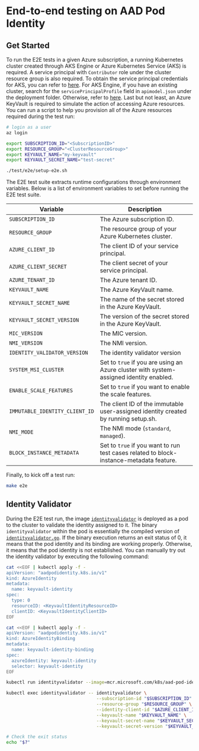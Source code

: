 # End-to-end testing on AAD Pod Identity

## Get Started

To run the E2E tests in a given Azure subscription, a running Kubernetes cluster created through AKS Engine or Azure Kubernetes Service (AKS) is required. A service principal with `Contributor` role under the cluster resource group is also required. To obtain the service principal credentials for AKS, you can refer to [here](https://docs.microsoft.com/en-us/azure/aks/kubernetes-service-principal). For AKS Engine, if you have an existing cluster, search for the `servicePrincipalProfile` field in `apimodel.json` under the deployment folder. Otherwise, refer to [here](https://github.com/Azure/aks-engine/blob/master/docs/topics/service-principals.md). Last but not least, an Azure KeyVault is required to simulate the action of accessing Azure resources. You can run a script to help you provision all of the Azure resources required during the test run:

```bash
# login as a user
az login

export SUBSCRIPTION_ID="<SubscriptionID>"
export RESOURCE_GROUP="<ClusterResourceGroup>"
export KEYVAULT_NAME="my-keyvault"
export KEYVAULT_SECRET_NAME="test-secret"

./test/e2e/setup-e2e.sh
```

The E2E test suite extracts runtime configurations through environment variables. Below is a list of environment variables to set before running the E2E test suite.

| Variable                       | Description                                                                             |
| ------------------------------ | --------------------------------------------------------------------------------------- |
| `SUBSCRIPTION_ID`              | The Azure subscription ID.                                                              |
| `RESOURCE_GROUP`               | The resource group of your Azure Kubernetes cluster.                                    |
| `AZURE_CLIENT_ID`              | The client ID of your service principal.                                                |
| `AZURE_CLIENT_SECRET`          | The client secret of your service principal.                                            |
| `AZURE_TENANT_ID`              | The Azure tenant ID.                                                                    |
| `KEYVAULT_NAME`                | The Azure KeyVault name.                                                                |
| `KEYVAULT_SECRET_NAME`         | The name of the secret stored in the Azure KeyVault.                                    |
| `KEYVAULT_SECRET_VERSION`      | The version of the secret stored in the Azure KeyVault.                                 |
| `MIC_VERSION`                  | The MIC version.                                                                        |
| `NMI_VERSION`                  | The NMI version.                                                                        |
| `IDENTITY_VALIDATOR_VERSION`   | The identity validator version                                                          |
| `SYSTEM_MSI_CLUSTER`           | Set to `true` if you are using an Azure cluster with system-assigned identity enabled.  |
| `ENABLE_SCALE_FEATURES`        | Set to `true` if you want to enable the scale features.                                 |
| `IMMUTABLE_IDENTITY_CLIENT_ID` | The client ID of the immutable user-assigned identity created by running setup.sh.      |
| `NMI_MODE`                     | The NMI mode (`standard`, `managed`).                                                   |
| `BLOCK_INSTANCE_METADATA`      | Set to `true` if you want to run test cases related to block-instance-metadata feature. |

Finally, to kick off a test run:

```bash
make e2e
```

## Identity Validator

During the E2E test run, the image [`identityvalidator`](../image/identityvalidator/identityvalidator.go) is deployed as a pod to the cluster to validate the identity assigned to it. The binary `identityvalidator` within the pod is essentially the compiled version of [`identityvalidator.go`](../image/identityvalidator/identityvalidator.go). If the binary execution returns an exit status of 0, it means that the pod identity and its binding are working properly. Otherwise, it means that the pod identity is not established. You can manually try out the identity validator by executing the following command:

```bash
cat <<EOF | kubectl apply -f -
apiVersion: "aadpodidentity.k8s.io/v1"
kind: AzureIdentity
metadata:
  name: keyvault-identity
spec:
  type: 0
  resourceID: <KeyvaultIdentityResourceID>
  clientID: <KeyvaultIdentityClientID>
EOF

cat <<EOF | kubectl apply -f -
apiVersion: "aadpodidentity.k8s.io/v1"
kind: AzureIdentityBinding
metadata:
  name: keyvault-identity-binding
spec:
  azureIdentity: keyvault-identity
  selector: keyvault-identity
EOF

kubectl run identityvalidator --image=mcr.microsoft.com/k8s/aad-pod-identity/identityvalidator:1.6.2 --labels=aadpodidbinding=keyvault-identity --command sleep -- 3600

kubectl exec identityvalidator -- identityvalidator \
                                  --subscription-id "$SUBSCRIPTION_ID" \
                                  --resource-group "$RESOURCE_GROUP" \
                                  --identity-client-id "$AZURE_CLIENT_ID" \
                                  --keyvault-name "$KEYVAULT_NAME" \
                                  --keyvault-secret-name "$KEYVAULT_SECRET_NAME" \
                                  --keyvault-secret-version "$KEYVAULT_SECRET_VERSION"

# Check the exit status
echo "$?"
```
